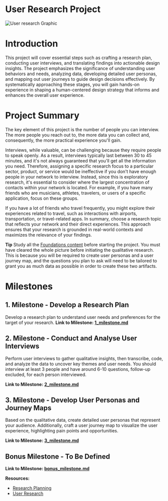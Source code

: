 # User Research Project
![User research Graphic](https://github.com/ReDI-School/ux_ui_bootcamp/assets/51905839/bdf8f1fa-7fa6-40fa-8c4e-f9f1c6d97f51)

# Introduction
This project will cover essential steps such as crafting a research plan, conducting user interviews, and translating findings into actionable design insights. The project emphasizes the significance of understanding user behaviors and needs, analyzing data, developing detailed user personas, and mapping out user journeys to guide design decisions effectively. 
By systematically approaching these stages, you will gain hands-on experience in shaping a human-centered design strategy that informs and enhances the overall user experience.

# Project Summary
The key element of this project is the number of people you can interview. The more people you reach out to, the more data you can collect and, consequently, the more practical experience you'll gain. 

Interviews, while valuable, can be challenging because they require people to speak openly. As a result, interviews typically last between 30 to 45 minutes, and it's not always guaranteed that you'll get all the information you need.
Therefore, assigning a specific research focus to a particular sector, product, or service would be ineffective if you don't have enough people in your network to interview. Instead, since this is exploratory research, it's essential to consider where the largest concentration of contacts within your network is located.
For example, if you have many friends who are musicians, athletes, travelers, or users of a specific application, focus on these groups. 

If you have a lot of friends who travel frequently, you might explore their experiences related to travel, such as interactions with airports, transportation, or travel-related apps. In summary, choose a research topic that reflects your network and their direct experiences. This approach ensures that your research is grounded in real-world contexts and maximizes the relevance of your findings.

**Tip** Study all the [Foundations content](https://redi-school-1.gitbook.io/ux-ui-bootcamp) before starting the project. You must have cleared the whole picture before initiating the qualitative research. This is because you will be required to create user personas and a user journey map, and the questions you plan to ask will need to be tailored to grant you as much data as possible in order to create these two artifacts.

# Milestones

## 1. Milestone - Develop a Research Plan
Develop a research plan to understand user needs and preferences for the target of your research. 
**Link to Milestone: [1_milestone.md](https://github.com/ReDI-School/ux_ui_bootcamp/blob/main/projects/01_user_research/1_milestone.md)**

## 2. Milestone - Conduct and Analyse User Interviews
Perform user interviews to gather qualitative insights, then transcribe, code, and analyze the data to uncover key themes and user needs. You should interview at least 3 people and have around 6-10 questions, follow-up excluded, for each person interviewed.

**Link to Milestone: [2_milestone.md](https://github.com/ReDI-School/ux_ui_bootcamp/blob/main/projects/01_user_research/2_milestone.md)**


## 3. Milestone - Develop User Personas and Journey Maps
Based on the qualitative data, create detailed user personas that represent your audience. Additionally, craft a user journey map to visualize the user experience, highlighting pain points and opportunities.

**Link to Milestone: [3_milestone.md](https://github.com/ReDI-School/ux_ui_bootcamp/blob/main/projects/01_user_research/3_milestone.md)**

## Bonus Milestone - To Be Defined

**Link to Milestone: [bonus_milestone.md](https://github.com/ReDI-School/ux_ui_bootcamp/blob/main/projects/01_user_research/bonus_milestone.md)**

**Resources:**

- [Research Planning](https://redi-school-1.gitbook.io/ux-ui-bootcamp/1.-project/milestone-1-research-planning)
- [User Research](https://redi-school-1.gitbook.io/ux-ui-bootcamp/1.-project/milestone-2-user-research)
